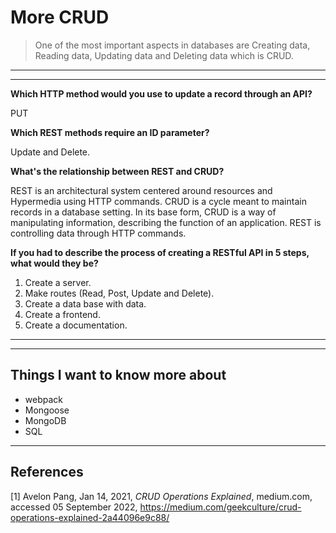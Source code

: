 # More CRUD

> One of the most important aspects in databases are Creating data, Reading data, Updating data and Deleting data which is CRUD.

---
---

**Which HTTP method would you use to update a record through an API?**

PUT

**Which REST methods require an ID parameter?**

Update and Delete.

**What's the relationship between REST and CRUD?**

REST is an architectural system centered around resources and Hypermedia using HTTP commands. CRUD is a cycle meant to maintain records in a database setting. In its base form, CRUD is a way of manipulating information, describing the function of an application. REST is controlling data through HTTP commands.

**If you had to describe the process of creating a RESTful API in 5 steps, what would they be?**

1. Create a server.
2. Make routes (Read, Post, Update and Delete).
3. Create a data base with data.
4. Create a frontend.
5. Create a documentation.

---
---

## Things I want to know more about

- webpack
- Mongoose
- MongoDB
- SQL

 ---

## References

[1] Avelon Pang, Jan 14, 2021, _CRUD Operations Explained_, medium.com, accessed 05 September 2022, <https://medium.com/geekculture/crud-operations-explained-2a44096e9c88/>
